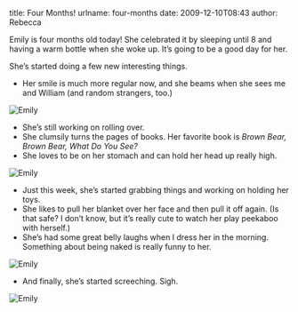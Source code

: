 title: Four Months!
urlname: four-months
date: 2009-12-10T08:43
author: Rebecca

Emily is four months old today! She celebrated it by sleeping until 8 and having
a warm bottle when she woke up. It&#x02bc;s going to be a good day for her.

She&#x02bc;s started doing a few new interesting things.

* Her smile is much more regular now, and she beams when she sees me and William
  (and random strangers, too.)

![Emily][a]

[a]: {static}/images/2009-12-04-emily-01.jpg

* She&#x02bc;s still working on rolling over.
* She clumsily turns the pages of books. Her favorite book is _Brown Bear, Brown
  Bear, What Do You See?_
* She loves to be on her stomach and can hold her head up really high.

![Emily][b]

[b]: {static}/images/2009-12-09-emily.jpg

* Just this week, she&#x02bc;s started grabbing things and working on holding
  her toys.
* She likes to pull her blanket over her face and then pull it off again. (Is
  that safe? I don&#x02bc;t know, but it&#x02bc;s really cute to watch her play
  peekaboo with herself.)
* She&#x02bc;s had some great belly laughs when I dress her in the morning.
  Something about being naked is really funny to her.

![Emily][c]

[c]: {static}/images/2009-12-08-emily.jpg

* And finally, she&#x02bc;s started screeching. Sigh.

![Emily][d]

[d]: {static}/images/2009-12-04-emily-02.jpg
